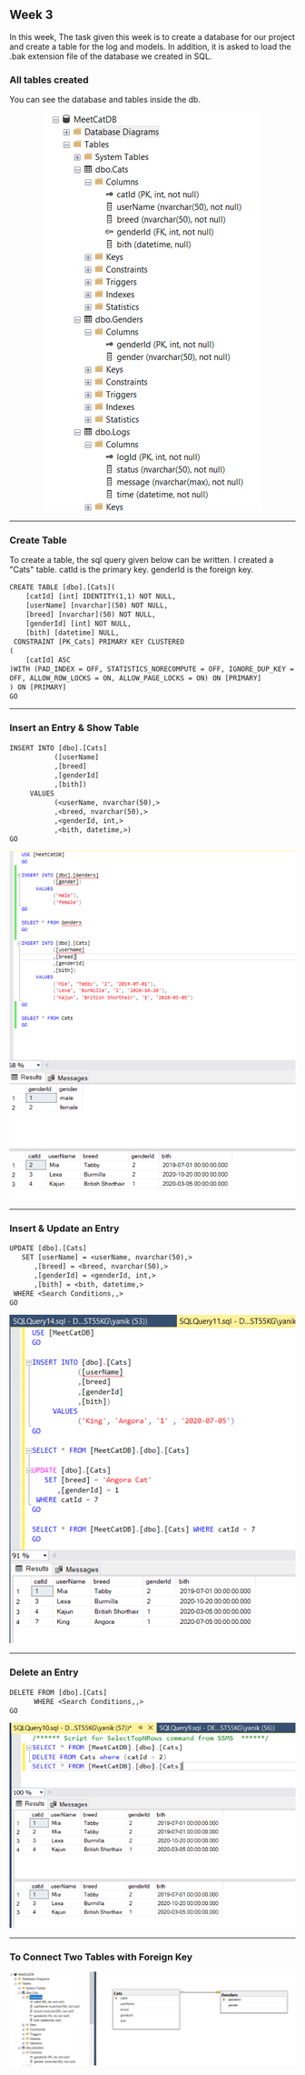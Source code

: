 ## Week 3

In this week, The task given this week is to create a database for our project and create a table for the log and models. In addition, it is asked to load the .bak extension file of the database we created in SQL.

<h3>All tables created</h3>

You can see the database and tables inside the db.

<p align="center">
  <img src="https://github.com/AKBANK-Patika-FullStack-Bootcamp/CansuYanik_Homeworks/blob/main/Week3/DB_Screenshots/tables.PNG" />
</p>

-------------------------------------------

<h3>Create Table</h3> 

To create a table, the sql query given below can be written. I created a "Cats" table. catId is the primary key. genderId is the foreign key.

```
CREATE TABLE [dbo].[Cats](
	[catId] [int] IDENTITY(1,1) NOT NULL,
	[userName] [nvarchar](50) NOT NULL,
	[breed] [nvarchar](50) NOT NULL,
	[genderId] [int] NOT NULL,
	[bith] [datetime] NULL,
 CONSTRAINT [PK_Cats] PRIMARY KEY CLUSTERED 
(
	[catId] ASC
)WITH (PAD_INDEX = OFF, STATISTICS_NORECOMPUTE = OFF, IGNORE_DUP_KEY = OFF, ALLOW_ROW_LOCKS = ON, ALLOW_PAGE_LOCKS = ON) ON [PRIMARY]
) ON [PRIMARY]
GO
```

-------------------------------------------

<h3> Insert an Entry & Show Table </h3> 

```
INSERT INTO [dbo].[Cats]
           ([userName]
           ,[breed]
           ,[genderId]
           ,[bith])
     VALUES
           (<userName, nvarchar(50),>
           ,<breed, nvarchar(50),>
           ,<genderId, int,>
           ,<bith, datetime,>)
GO
```

<p align="center">
  <img src="https://github.com/AKBANK-Patika-FullStack-Bootcamp/CansuYanik_Homeworks/blob/main/Week3/DB_Screenshots/insertion.PNG" />
</p>

-------------------------------------------

<h3> Insert & Update an Entry </h3>

```
UPDATE [dbo].[Cats]
   SET [userName] = <userName, nvarchar(50),>
      ,[breed] = <breed, nvarchar(50),>
      ,[genderId] = <genderId, int,>
      ,[bith] = <bith, datetime,>
 WHERE <Search Conditions,,>
GO
```

<p align="center">
  <img src="https://github.com/AKBANK-Patika-FullStack-Bootcamp/CansuYanik_Homeworks/blob/main/Week3/DB_Screenshots/insert_update.PNG" />
</p>

-------------------------------------------

<h3> Delete an Entry </h3>

```
DELETE FROM [dbo].[Cats]
      WHERE <Search Conditions,,>
GO
```

<p align="center">
  <img src="https://github.com/AKBANK-Patika-FullStack-Bootcamp/CansuYanik_Homeworks/blob/main/Week3/DB_Screenshots/table.PNG" />
</p>


-------------------------------------------

<h3> To Connect Two Tables with Foreign Key</h3> 

<p align="center">
  <img src="https://github.com/AKBANK-Patika-FullStack-Bootcamp/CansuYanik_Homeworks/blob/main/Week3/DB_Screenshots/join.PNG" />
</p>
